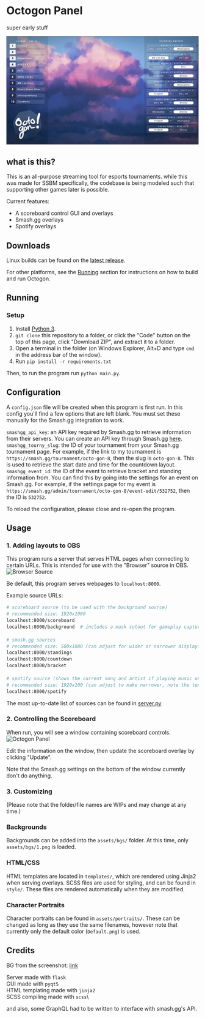 
Octogon Panel
=============

super early stuff

![Preview Screenshot](preview.png)

## what is this?

This is an all-purpose streaming tool for esports tournaments.
while this was made for SSBM specifically, the codebase is being modeled such that supporting other games later is possible.

Current features:

- A scoreboard control GUI and overlays
- Smash.gg overlays
- Spotify overlays

## Downloads

Linux builds can be found on the [latest release](https://github.com/branden-akana/octogon-panel/releases).

For other platforms, see the [Running](https://github.com/branden-akana/octogon-panel#Running) section for instructions on how to build and run Octogon.

## Running

### Setup

1. Install [Python 3](https://www.python.org/downloads/).
2. `git clone` this repository to a folder, or click the "Code" button on the top of this page, click "Download ZIP", and extract it to a folder.
3. Open a terminal in the folder (on Windows Explorer, Alt+D and type `cmd` in the address bar of the window).
4. Run `pip install -r requirements.txt`

Then, to run the program run `python main.py`.

## Configuration

A `config.json` file will be created when this program is first run.
In this config you'll find a few options that are left blank.
You must set these manually for the Smash.gg integration to work.

`smashgg_api_key`: an API key required by Smash.gg to retrieve information from their servers.
You can create an API key through Smash.gg [here](https://smash.gg/admin/profile/developer).\
`smashgg_tourny_slug`: the ID of your tournament from your Smash.gg tournament page.
For example, if the link to my tournament is `https://smash.gg/tournament/octo-gon-8`, then the slug is `octo-gon-8`.
This is used to retrieve the start date and time for the countdown layout.\
`smashgg_event_id`: the ID of the event to retrieve bracket and standing information from.
You can find this by going into the settings for an event on Smash.gg.
For example, if the settings page for my event is `https://smash.gg/admin/tournament/octo-gon-8/event-edit/532752`, then the ID is `532752`.

To reload the configuration, please close and re-open the program.

## Usage

### 1. Adding layouts to OBS
This program runs a server that serves HTML pages when connecting to certain URLs.
This is intended for use with the "Browser" source in OBS.
![Browser Source](https://i.imgur.com/647Mi2q.png)

Be default, this program serves webpages to `localhost:8000`.

Example source URLs:
```bash
# scoreboard source (to be used with the background source)
# recommended size: 1920x1080
localhost:8000/scoreboard
localhost:8000/background  # includes a mask cutout for gameplay capture

# smash.gg sources
# recommended size: 500x1080 (can adjust for wider or narrower display)
localhost:8000/standings
localhost:8000/countdown
localhost:8000/bracket

# spotify source (shows the current song and artist if playing music on Spotify)
# recommended size: 1920x100 (can adjust to make narrower, note the text might get cut off)
localhost:8000/spotify
```
The most up-to-date list of sources can be found in [server.py](https://github.com/branden-akana/octogon-panel/blob/master/octogon/daemon/server.py)

### 2. Controlling the Scoreboard

When run, you will see a window containing scoreboard controls.
![Octogon Panel](https://i.imgur.com/IpyzLm1.png)

Edit the information on the window, then update the scoreboard overlay by clicking "Update".

Note that the Smash.gg settings on the bottom of the window currently don't do anything.

### 3. Customizing

(Please note that the folder/file names are WIPs and may change at any time.)

### Backgrounds

Backgrounds can be added into the `assets/bgs/` folder. At this time, only `assets/bgs/1.png` is loaded.

### HTML/CSS

HTML templates are located in `templates/`, which are rendered using Jinja2 when serving overlays.
SCSS files are used for styling, and can be found in `style/`. These files are rendered automatically when they are modified.

### Character Portraits

Character portraits can be found in `assets/portraits/`.
These can be changed as long as they use the same filenames, however note that currently only the
default color (`Default.png`) is used.

## Credits

BG from the screenshot: [link](https://dangerdrop.tumblr.com/post/165399672305/%E6%9A%81-akatsuki-%E9%9F%BF-hibiki)

Server made with `flask`\
GUI made with `pyqt5`\
HTML templating made with `jinja2`\
SCSS compiling made with `scss`\

and also, some GraphQL had to be written to interface with smash.gg's API.
